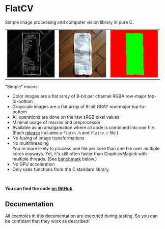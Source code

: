 # FlatCV

Simple image processing and computer vision library in pure C.

<table>
  <tr>
    <td><img src=imgs/elevation_2_basins_receipt.png width=500></td>
    <td><img src=imgs/receipt_corners.png width=500/></td>
    <td><img src=imgs/elevation_2_basins_receipt_watershed.png width=500></td>
  </tr>
</table>

"Simple" means:

- Color images are a flat array of 8-bit per channel RGBA row-major top-to-bottom
- Grayscale images are a flat array of 8-bit GRAY row-major top-to-bottom
- All operations are done on the raw sRGB pixel values
- Minimal usage of macros and preprocessor
- Available as an amalgamation where all code is combined into one file. \
    (Each [release](https://github.com/ad-si/FlatCV/releases)
    includes a `flatcv.h` and `flatcv.c` file.)
- No fusing of image transformations
- No multithreading \
    You're more likely to process one file per core
    than one file over multiple cores anyways.
    Yet, it's still often faster than GraphicsMagick with multiple threads.
    (See [benchmark](#benchmark) below.)
- No GPU acceleration
- Only uses functions from the C standard library.

<br/>

**You can find the code [on GitHub](https://github.com/ad-si/FlatCV)**


## Documentation

All examples in this documentation are executed during testing.
So you can be confident that they work as described!
